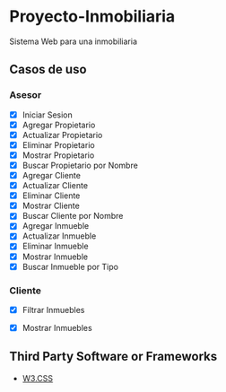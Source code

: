 # Proyecto-Inmobiliaria
 Sistema Web para una inmobiliaria

## Casos de uso

### Asesor

- [x] Iniciar Sesion
- [x] Agregar Propietario
- [x] Actualizar Propietario
- [x] Eliminar Propietario
- [x] Mostrar Propietario
- [x] Buscar Propietario por Nombre
- [x] Agregar Cliente
- [x] Actualizar Cliente
- [x] Eliminar Cliente
- [x] Mostrar Cliente
- [x] Buscar Cliente por Nombre
- [x] Agregar Inmueble
- [x] Actualizar Inmueble
- [x] Eliminar Inmueble
- [x] Mostrar Inmueble
- [x] Buscar Inmueble por Tipo

### Cliente

- [x] Filtrar Inmuebles
- [x] Mostrar Inmuebles



## Third Party Software or Frameworks

- [W3.CSS](https://www.w3schools.com/w3css/w3css_downloads.asp)